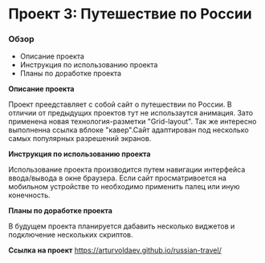 # Проект 3: Путешествие по России

### Обзор
* Описание проекта
* Инструкция по использованию проекта
* Планы по доработке проекта

**Описание проекта**

Проект преедставляет с собой сайт о путешествии по России. В отличии от предыдущих проектов тут не использаутся анимация.
Зато применена новая технология-разметки "Grid-layout". Так же интересно выполненна ссылка вблоке "кавер".Сайт адаптирован под несколько самых популярных разрешений экранов.

**Инструкция по использованию проекта**

Использование проекта производится путем навигации интерфейса ввода/вывода в окне браузера. Если сайт просматривоется на мобильном устройстве то необходимо применить палец или иную конечность.

**Планы по доработке проекта**

В будущем проекта планируется дабавить несколько виджетов и подключение нескольких скриптов.

**Ссылка на проект**
https://arturvoldaev.github.io/russian-travel/
